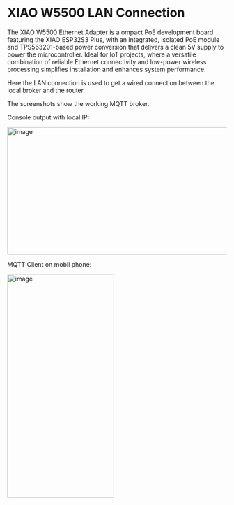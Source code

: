 # XIAO W5500 LAN Connection

The XIAO W5500 Ethernet Adapter is a ompact PoE development board featuring the XIAO ESP32S3 Plus, 
with an integrated, isolated PoE module and TPS563201-based power conversion that delivers a clean 5V supply to power the microcontroller. 
Ideal for IoT projects, where a versatile combination of reliable Ethernet connectivity and low-power wireless processing simplifies 
installation and enhances system performance.

Here the LAN connection is used to get a wired connection between the local broker and the router.

The screenshots show the working MQTT broker. 

Console output with local IP:

<img width="1042" height="292" alt="image" src="https://github.com/user-attachments/assets/17251c55-b02f-4ef6-ac9f-e71575dbff70" />

MQTT Client on mobil phone:

<img width="245" height="512" alt="image" src="https://github.com/user-attachments/assets/db5b0180-a50c-4974-9529-73eaf0145ff6" />





